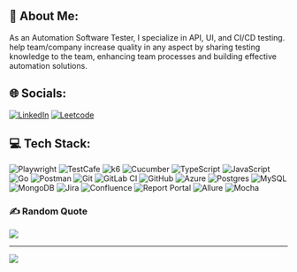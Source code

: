 ## 💫 About Me:

As an Automation Software Tester, I specialize in API, UI, and CI/CD testing. help team/company increase quality in any aspect by sharing testing knowledge to the team, enhancing team processes and building effective automation solutions.

## 🌐 Socials:

[![LinkedIn](https://img.shields.io/badge/LinkedIn-%230077B5.svg?logo=linkedin&logoColor=white)](https://www.linkedin.com/in/quang-to-van-26071/) [![Leetcode]( https://img.shields.io/badge/-LeetCode-FFA116?style=&logo=LeetCode&logoColor=black)](https://leetcode.com/u/tvquangcs/)

## 💻 Tech Stack:

![Playwright](https://img.shields.io/badge/Playwright-45ba4b?style=for-the-badge&logo=Playwright&logoColor=white) ![TestCafe](https://img.shields.io/badge/-TestCafe-00BFFF?style=for-the-badge&logo=testcafe&logoColor=black) ![k6](https://img.shields.io/badge/k6-00BFFF?style=for-the-badge&logo=k6) ![Cucumber](https://img.shields.io/badge/Cucumber-00BFFF?style=for-the-badge&logo=cucumber) ![TypeScript](https://img.shields.io/badge/typescript-%23007ACC.svg?style=for-the-badge&logo=typescript&logoColor=white) ![JavaScript](https://img.shields.io/badge/-JavaScript-yellow?style=for-the-badge&logo=javascript&logoColor=black) ![Go](https://img.shields.io/badge/go-%2300ADD8.svg?style=for-the-badge&logo=go&logoColor=white) ![Postman](https://img.shields.io/badge/Postman-FF6C37?style=for-the-badge&logo=postman&logoColor=white) ![Git](https://img.shields.io/badge/git-%23F05033.svg?style=for-the-badge&logo=git&logoColor=white) ![GitLab CI](https://img.shields.io/badge/GitLab-330F63?style=for-the-badge&logo=gitlab&logoColor=white) ![GitHub](https://img.shields.io/badge/-GitHub-yellow?style=for-the-badge&logo=github)  ![Azure](https://img.shields.io/badge/azure-%230072C6.svg?style=for-the-badge&logo=microsoftazure&logoColor=white) ![Postgres](https://img.shields.io/badge/postgres-%23316192.svg?style=for-the-badge&logo=postgresql&logoColor=white) ![MySQL](https://img.shields.io/badge/mysql-4479A1.svg?style=for-the-badge&logo=mysql&logoColor=white) ![MongoDB](https://img.shields.io/badge/MongoDB-%234ea94b.svg?style=for-the-badge&logo=mongodb&logoColor=white)  ![Jira](https://img.shields.io/badge/jira-%230A0FFF.svg?style=for-the-badge&logo=jira&logoColor=white) ![Confluence](https://img.shields.io/badge/confluence-%23172BF4.svg?style=for-the-badge&logo=confluence&logoColor=white) ![Report Portal](https://img.shields.io/badge/Report_Portal-00BFFF?style=for-the-badge&logo=reportportal&logoColor=white) ![Allure](https://img.shields.io/badge/Allure-00BFFF?style=for-the-badge&logo=allure)
 ![Mocha](https://img.shields.io/badge/Mocha-00BFFF?style=for-the-badge&logo=mocha)



### ✍️ Random Quote

![](https://quotes-github-readme.vercel.app/api?type=horizontal&theme=radical)

---

[![](https://visitcount.itsvg.in/api?id=QuangTo&icon=0&color=0)](https://visitcount.itsvg.in)

<!-- Proudly created with GPRM ( https://gprm.itsvg.in ) -->
